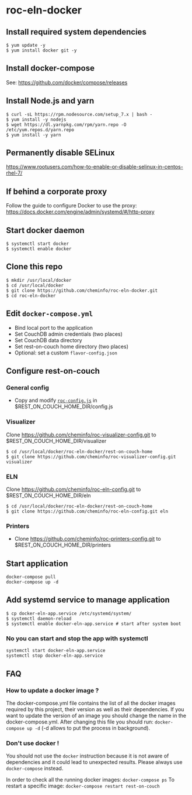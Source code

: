 # roc-eln-docker

## Install required system dependencies

```
$ yum update -y
$ yum install docker git -y
```

## Install docker-compose

See: https://github.com/docker/compose/releases

## Install Node.js and yarn

```
$ curl -sL https://rpm.nodesource.com/setup_7.x | bash -
$ yum install -y nodejs
$ wget https://dl.yarnpkg.com/rpm/yarn.repo -O /etc/yum.repos.d/yarn.repo
$ yum install -y yarn
```

## Permanently disable SELinux

https://www.rootusers.com/how-to-enable-or-disable-selinux-in-centos-rhel-7/

## If behind a corporate proxy

Follow the guide to configure Docker to use the proxy: https://docs.docker.com/engine/admin/systemd/#/http-proxy

## Start docker daemon

```
$ systemctl start docker
$ systemctl enable docker
```

## Clone this repo

```
$ mkdir /usr/local/docker
$ cd /usr/local/docker
$ git clone https://github.com/cheminfo/roc-eln-docker.git
$ cd roc-eln-docker
```

## Edit `docker-compose.yml`

- Bind local port to the application
- Set CouchDB admin credentials (two places)
- Set CouchDB data directory
- Set rest-on-couch home directory (two places)
- Optional: set a custom `flavor-config.json`

## Configure rest-on-couch

### General config

- Copy and modify [`roc-config.js`](./roc-config.js) in $REST_ON_COUCH_HOME_DIR/config.js

### Visualizer

Clone https://github.com/cheminfo/roc-visualizer-config.git to $REST_ON_COUCH_HOME_DIR/visualizer

```
$ cd /usr/local/docker/roc-eln-docker/rest-on-couch-home
$ git clone https://github.com/cheminfo/roc-visualizer-config.git visualizer
```

### ELN

Clone https://github.com/cheminfo/roc-eln-config.git to $REST_ON_COUCH_HOME_DIR/eln


```
$ cd /usr/local/docker/roc-eln-docker/rest-on-couch-home
$ git clone https://github.com/cheminfo/roc-eln-config.git eln
```

### Printers

- Clone https://github.com/cheminfo/roc-printers-config.git to $REST_ON_COUCH_HOME_DIR/printers

## Start application

```
docker-compose pull
docker-compose up -d
```

## Add systemd service to manage application

```
$ cp docker-eln-app.service /etc/systemd/system/
$ systemctl daemon-reload
$ systemctl enable docker-eln-app.service # start after system boot
```

### No you can start and stop the app with systemctl

```
systemctl start docker-eln-app.service
systemctl stop docker-eln-app.service
```


## FAQ

### How to update a docker image ?

The docker-compose.yml file contains the list of all the docker images required by this project, 
their version as well as their dependencies.
If you want to update the version of an image you should change the name in the docker-compose.yml. After changing
this file you should run: `docker-compose up -d` (-d allows to put the process in background).

### Don't use docker !

You should not use the `docker` instruction because it is not aware of dependencies and it could lead to unexpected results.
Please always use `docker-compose` instead.

In order to check all the running docker images: `docker-compose ps`
To restart a specific image: `docker-compose restart rest-on-couch`
